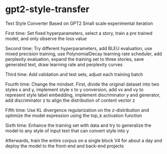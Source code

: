 # gpt2-style-transfer
Text Style Converter Based on GPT2
Small scale experimental iteration

First time: Set fixed hyperparameters, select a story, train a pre trained model, and only observe the loss value

Second time: Try different hyperparameters, add BLEU evaluation, use mixed precision training, use PolynomialDecay learning rate scheduler, add perplexity evaluation, expand the training set to three stories, save generated text, draw learning rate and perplexity curves

Third time: Add validation and test sets, adjust each training batch

Fourth time: Change the mindset. First, divide the original dataset into two styles x and y, implement style x to y conversion, add vx and vy to represent style 
label embedding, implement discriminator y and generator, add discriminator z to align the distribution of content vector z

Fifth time: Use KL divergence regularization on the z-distribution and optimize the model expression using the top_k activation function

Sixth time: Enhance the training set with data and try to generalize the model to any style of input text that can convert style into y

Afterwards, train the entire corpus on a single block V4 for about a day and deploy the model to the front-end and back-end projects
